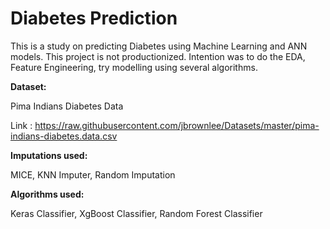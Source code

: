 # Diabetes Prediction
This is a study on predicting Diabetes using Machine Learning and ANN models. This project is not productionized. Intention was to do the EDA, Feature Engineering, try modelling using several algorithms.

**Dataset:**

Pima Indians Diabetes Data

Link : https://raw.githubusercontent.com/jbrownlee/Datasets/master/pima-indians-diabetes.data.csv

**Imputations used:**

MICE, KNN Imputer, Random Imputation

**Algorithms used:**

Keras Classifier, XgBoost Classifier, Random Forest Classifier